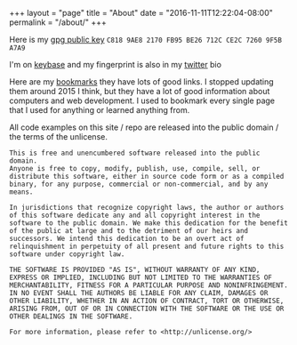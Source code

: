 +++
layout = "page"
title = "About"
date = "2016-11-11T12:22:04-08:00"
permalink = "/about/"
+++

Here is my [gpg public key][pub-key]
`C818 9AE8 2170 FB95 BE26 712C CE2C 7260 9F5B A7A9`

I'm on [keybase][keybase] and my fingerprint is also in my [twitter][twitter]
bio

Here are my [bookmarks][bookmarks] they have lots of good links. I stopped
updating them around 2015 I think, but they have a lot of good information about
computers and web development. I used to bookmark every single page that I used
for anything or learned anything from.

All code examples on this site / repo are released into the public domain / the
terms of the unlicense.

```
This is free and unencumbered software released into the public domain.
Anyone is free to copy, modify, publish, use, compile, sell, or
distribute this software, either in source code form or as a compiled
binary, for any purpose, commercial or non-commercial, and by any
means.

In jurisdictions that recognize copyright laws, the author or authors
of this software dedicate any and all copyright interest in the
software to the public domain. We make this dedication for the benefit
of the public at large and to the detriment of our heirs and
successors. We intend this dedication to be an overt act of
relinquishment in perpetuity of all present and future rights to this
software under copyright law.

THE SOFTWARE IS PROVIDED "AS IS", WITHOUT WARRANTY OF ANY KIND,
EXPRESS OR IMPLIED, INCLUDING BUT NOT LIMITED TO THE WARRANTIES OF
MERCHANTABILITY, FITNESS FOR A PARTICULAR PURPOSE AND NONINFRINGEMENT.
IN NO EVENT SHALL THE AUTHORS BE LIABLE FOR ANY CLAIM, DAMAGES OR
OTHER LIABILITY, WHETHER IN AN ACTION OF CONTRACT, TORT OR OTHERWISE,
ARISING FROM, OUT OF OR IN CONNECTION WITH THE SOFTWARE OR THE USE OR
OTHER DEALINGS IN THE SOFTWARE.

For more information, please refer to <http://unlicense.org/>
```

[pub-key]: /pdxjohnny.pgp
[bookmarks]: /bookmarks.html
[twitter]: https://twitter.com/pdxjohnny/
[keybase]: https://keybase.io/pdxjohnny/

